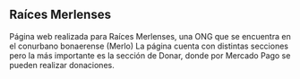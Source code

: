 

## Raíces Merlenses

Página web realizada para Raíces Merlenses, una ONG que se encuentra en el conurbano bonaerense (Merlo)
La página cuenta con distintas secciones pero la más importante es la sección de Donar, donde por Mercado Pago se pueden realizar donaciones.
